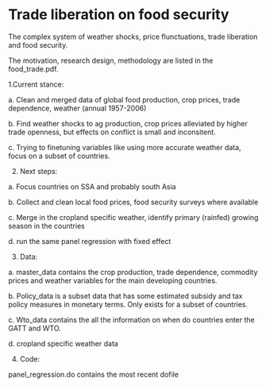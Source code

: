 # Trade liberation on food security

The complex system of weather shocks, price flunctuations, trade liberation and food security.

The motivation, research design, methodology are listed in the food_trade.pdf. 


1.Current stance: 

a. Clean and merged data of global food production, crop prices, trade dependence, weather (annual 1957-2006)

b. Find weather shocks to ag production, crop prices alleviated by higher trade openness, but effects on conflict is small and inconsitent.

c. Trying to finetuning variables like using more accurate weather data, focus on a subset of countries. 

2. Next steps: 

a. Focus countries on SSA and probably south Asia 

b. Collect and clean local food prices, food security surveys where available

c. Merge in the cropland specific weather, identify primary (rainfed) growing season in the countries

d. run the same panel regression with fixed effect 

3. Data: 

a. master_data contains the crop production, trade dependence, commodity prices and weather variables for the main developing countries.

b. Policy_data is a subset data that has some estimated subsidy and tax policy measures in monetary terms. Only exists for a subset of countries. 

c. Wto_data contains the all the information on when do countries enter the GATT and WTO. 

d. cropland specific weather data 


4. Code:

panel_regression.do contains the most recent dofile  

